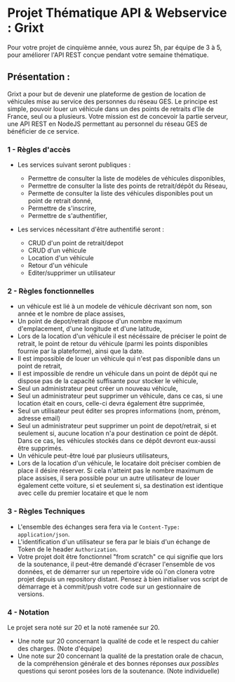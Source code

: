 # Projet Thématique API & Webservice : Grixt

Pour votre projet de cinquième année, vous aurez 5h, par équipe de 3 à 5, pour améliorer l'API REST conçue pendant votre semaine thématique.

## Présentation : 
Grixt a pour but de devenir une plateforme de gestion de location de véhicules mise au service des personnes du réseau GES. Le principe est simple, pouvoir louer un véhicule dans un des points de retraits d'Ile de France, seul ou a plusieurs.
Votre mission est de concevoir la partie serveur, une API REST en NodeJS permettant au personnel du réseau GES de bénéficier de ce service.

### 1 - Règles d'accès
- Les services suivant seront publiques : 
    - Permettre de consulter la liste de modèles de véhicules disponibles, 
    - Permettre de consulter la liste des points de retrait/dépôt du Réseau,
    - Permette de consulter la liste des véhicules disponibles pout un point de retrait donné,
    - Permettre de s'inscrire,
    - Permettre de s'authentifier,

- Les services nécessitant d'être authentifié seront :
    - CRUD d'un point de retrait/depot
    - CRUD d'un véhicule
    - Location d'un véhicule
    - Retour d'un véhicule
    - Editer/supprimer un utilisateur

### 2 - Règles fonctionnelles
- un véhicule est lié à un modele de véhicule décrivant son nom, son année et le nombre de place assises,
- Un point de depot/retrait dispose d'un nombre maximum d'emplacement, d'une longitude et d'une latitude,
- Lors de la location d'un véhicule il est nécéssaire de préciser le point de retrait, le point de retour du véhicule (parmi les points disponibles fournie par la plateforme), ainsi que la date.
- Il est impossible de louer un véhicule qui n'est pas disponible dans un point de retrait,
- Il est impossible de rendre un véhicule dans un point de dépôt qui ne dispose pas de la capacité suffisante pour stocker le véhicule,
- Seul un administrateur peut créer un nouveau véhicule,
- Seul un administrateur peut supprimer un véhicule, dans ce cas, si une location était en cours, celle-ci devra également être supprimée,
- Seul un utilisateur peut éditer ses propres informations (nom, prénom, adresse email)
- Seul un administrateur peut supprimer un point de depot/retrait, si et seulement si, aucune location n'a pour destination ce point de dépôt. Dans ce cas, les véhicules stockés dans ce dépôt devront eux-aussi être supprimés.
- Un véhicule peut-être loué par plusieurs utilisateurs,
- Lors de la location d'un véhicule, le locataire doit préciser combien de place il désire réserver. Si cela n'atteint pas le nombre maximum de place assises, il sera possible pour un autre utilisateur de louer également cette voiture, si et seulement si, sa destination est identique avec celle du premier locataire et que le nom 



### 3 - Règles Techniques
- L'ensemble des échanges sera fera via le `Content-Type: application/json`.
- L'identification d'un utilisateur se fera par le biais d'un échange de Token de le header `Authorization`.
- Votre projet doit être fonctionnel "from scratch" ce qui signifie que lors de la soutenance, il peut-être demandé d'écraser l'ensemble de vos données, et de démarrer sur un repertoire vide où l'on clonera votre projet depuis un repository distant. Pensez à bien initialiser vos script de démarrage et à commit/push votre code sur un gestionnaire de versions. 

### 4 - Notation 
Le projet sera noté sur 20 et la noté ramenée sur 20.

 - Une note sur 20 concernant la qualité de code et le respect du cahier des charges. (Note d'équipe)
 - Une note sur 20 concernant la qualité de la prestation orale de chacun, de la compréhension générale et des bonnes réponses *aux possibles* questions qui seront posées lors de la soutenance. (Note individuelle)




